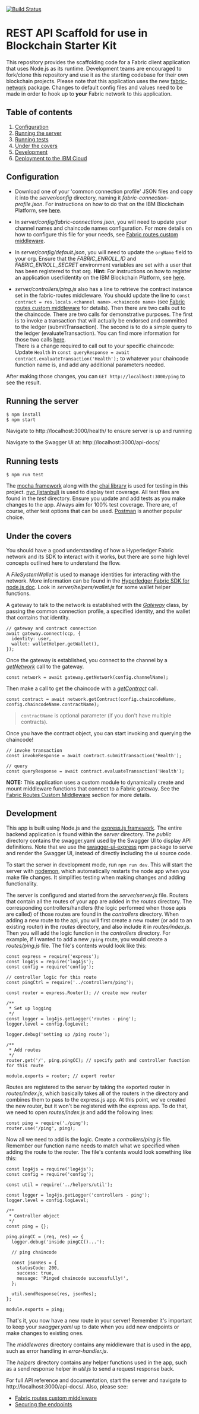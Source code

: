 [![Build Status](https://travis-ci.org/IBM-Blockchain-Starter-Kit/api-bootstrap.svg?branch=master)](https://travis-ci.org/IBM-Blockchain-Starter-Kit/api-bootstrap)

# REST API Scaffold for use in Blockchain Starter Kit

This repository provides the scaffolding code for a Fabric client application that uses Node.js as its runtime. Development teams are encouraged to fork/clone this repository and use it as the starting codebase for their own blockchain projects. Please note that this application uses the new [fabric-network](https://www.npmjs.com/package/fabric-network) package. Changes to default config files and values need to be made in order to hook up to **your** Fabric network to this application.

## Table of contents

1. [Configuration](#configuration)
1. [Running the server](#running-the-server)
1. [Running tests](#running-tests)
1. [Under the covers](#under-the-covers)
1. [Development](#development)
1. [Deployment to the IBM Cloud](docs/deployment.md)

## Configuration

- Download one of your 'common connection profile' JSON files and copy it into the *server/config* directory, naming it *fabric-connection-profile.json*. For instructions on how to do that on the IBM Blockchain Platform, see [here](https://cloud.ibm.com/docs/services/blockchain/howto?topic=blockchain-ibp-console-app#ibp-console-app-profile).

- In *server/config/fabric-connections.json*, you will need to update your channel names and chaincode names configuration. For more details on how to configure this file for your needs, see [Fabric routes custom middleware](docs/fabric-routes.md).

- In *server/config/default.json*, you will need to update the `orgName` field to your org. Ensure that the *FABRIC_ENROLL_ID* and *FABRIC_ENROLL_SECRET* environment variables are set with a user that has been registered to that org. **Hint:** For instructions on how to register an application user/identity on the IBM Blockchain Platform, see [here](https://cloud.ibm.com/docs/services/blockchain/howto?topic=blockchain-ibp-console-app#ibp-console-app-identities).

- *server/controllers/ping.js* also has a line to retrieve the contract instance set in the fabric-routes middleware. You should update the line to `const contract = res.locals.<channel name>.<chaincode name>` (see [Fabric routes custom middleware](docs/fabric-routes.md) for details). Then there are two calls out to the chaincode. There are two calls for demonstrative purposes. The first is to invoke a transaction that will actually be endorsed and committed to the ledger (submitTransaction). The second is to do a simple query to the ledger (evaluateTransaction). You can find more information for those two calls [here](https://fabric-sdk-node.github.io/Contract.html).
<br>There is a change required to call out to your specific chaincode: Update `Health` in `const queryResponse = await contract.evaluateTransaction('Health');` to whatever your chaincode function name is, and add any additional parameters needed.

After making those changes, you can `GET http://localhost:3000/ping` to see the result.

## Running the server
```
$ npm install
$ npm start
```

Navigate to http://localhost:3000/health/ to ensure server is up and running

Navigate to the Swagger UI at: http://localhost:3000/api-docs/

## Running tests
```
$ npm run test
```

The [mocha framework](https://mochajs.org/) along with the [chai library](http://www.chaijs.com/) is used for testing in this project. [nyc (istanbul)](https://github.com/istanbuljs/nyc) is used to display test coverage. All test files are found in the *test* directory. Ensure you update and add tests as you make changes to the app. Always aim for 100% test coverage. There are, of course, other test options that can be used. [Postman](http://blog.getpostman.com/2017/10/25/writing-tests-in-postman/) is another popular choice.

## Under the covers
You should have a good understanding of how a Hyperledger Fabric network and its SDK to interact with it works, but there are some high level concepts outlined here to understand the flow.

A *FileSystemWallet* is used to manage identities for interacting with the network. More information can be found in the [Hyperledger Fabric SDK for node.js doc](https://fabric-sdk-node.github.io/FileSystemWallet.html). Look in *server/helpers/wallet.js* for some wallet helper functions.

A gateway to talk to the network is established with the [*Gateway*](https://fabric-sdk-node.github.io/Gateway.html) class, by passing the common connection profile, a specified identity, and the wallet that contains that identity.
```
// gateway and contract connection
await gateway.connect(ccp, {
  identity: user,
  wallet: walletHelper.getWallet(),
});
```

Once the gateway is established, you connect to the channel by a [*getNetwork*](https://fabric-sdk-node.github.io/Gateway.html#getNetwork__anchor) call to the gateway.
```
const network = await gateway.getNetwork(config.channelName);
```

Then make a call to get the chaincode with a [*getContract*](https://fabric-sdk-node.github.io/Network.html#getContract__anchor) call.
```
const contract = await network.getContract(config.chaincodeName, config.chaincodeName.contractName);
```
> `contractName` is optional parameter (if you don't have multiple contracts).

Once you have the contract object, you can start invoking and querying the chaincode!
```
// invoke transaction
const invokeResponse = await contract.submitTransaction('Health');

// query
const queryResponse = await contract.evaluateTransaction('Health');
```

**NOTE:** This application uses a custom module to dynamically create and mount middleware functions that connect to a Fabric gateway. See the [Fabric Routes Custom Middleware](docs/fabric-routes.md) section for more details.

## Development
This app is built using Node.js and the [express.js framework](https://expressjs.com/). The entire backend application is found within the *server* directory. The *public* directory contains the swagger.yaml used by the Swagger UI to display API definitions. Note that we use the [swagger-ui-express](https://github.com/scottie1984/swagger-ui-express) npm package to serve and render the Swagger UI, instead of directly including the ui source code.

To start the server in development mode, run `npm run dev`. This will start the server with [nodemon](https://github.com/remy/nodemon), which automatically restarts the node app when you make file changes. It simplifies testing when making changes and adding functionality.

The server is configured and started from the *server/server.js* file. Routers that contain all the routes of your app are added in the *routes* directory. The corresponding controllers/handlers (the logic performed when those apis are called) of those routes are found in the *controllers* directory. When adding a new route to the api, you will first create a new router (or add to an existing router) in the *routes* directory, and also include it in *routes/index.js*. Then you will add the logic function in the *controllers* directory. For example, if I wanted to add a new `/ping` route, you would create a *routes/ping.js* file. The file's contents would look like this:

```
const express = require('express');
const log4js = require('log4js');
const config = require('config');

// controller logic for this route
const pingCtrl = require('../controllers/ping');

const router = express.Router(); // create new router

/**
 * Set up logging
 */
const logger = log4js.getLogger('routes - ping');
logger.level = config.logLevel;

logger.debug('setting up /ping route');

/**
 * Add routes
 */
router.get('/', ping.pingCC); // specify path and controller function for this route

module.exports = router; // export router
```

Routes are registered to the server by taking the exported router in *routes/index.js*, which basically takes all of the routers in the directory and combines them to pass to the express.js app. At this point, we've created the new router, but it won't be registered with the express app. To do that, we need to open *routes/index.js* and add the following lines:

```
const ping = require('./ping');
router.use('/ping', ping);
```

Now all we need to add is the logic. Create a *controllers/ping.js* file. Remember our function name needs to match what we specified when adding the route to the router. The file's contents would look something like this:

```
const log4js = require('log4js');
const config = require('config');

const util = require('../helpers/util');

const logger = log4js.getLogger('controllers - ping');
logger.level = config.logLevel;

/**
 * Controller object
 */
const ping = {};

ping.pingCC = (req, res) => {
  logger.debug('inside pingCC()...');
  
  // ping chaincode

  const jsonRes = {
    statusCode: 200,
    success: true,
    message: 'Pinged chaincode successfully!',
  };

  util.sendResponse(res, jsonRes);
};

module.exports = ping;
```

That's it, you now have a new route in your server! Remember it's important to keep your *swagger.yaml* up to date when you add new endpoints or make changes to existing ones.

The *middlewares* directory contains any middleware that is used in the app, such as error handling in *error-handler.js*.

The *helpers* directory contains any helper functions used in the app, such as a send response helper in *util.js* to send a request response back.

For full API reference and documentation, start the server and navigate to http://localhost:3000/api-docs/.  Also, please see:

* [Fabric routes custom middleware](docs/fabric-routes.md)
* [Securing the endpoints](docs/security.md)
